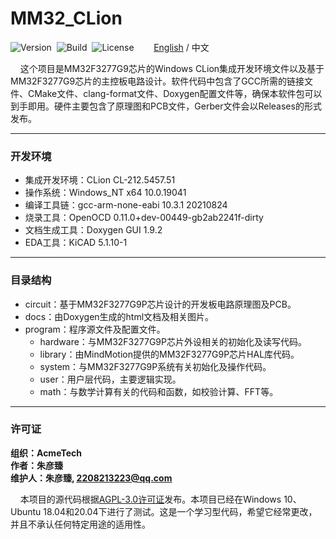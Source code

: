 # MM32_CLion

![Version](https://img.shields.io/badge/Version-1.0.1-brightgreen.svg)&nbsp;&nbsp;![Build](https://img.shields.io/badge/Build-Passed-success.svg)&nbsp;&nbsp;![License](https://img.shields.io/badge/License-AGPL-blue.svg)&nbsp;&nbsp;&nbsp;&nbsp;&nbsp;&nbsp;&nbsp;&nbsp;[English](https://github.com/ZhuYanzhen1/MM32_CLion/blob/master/README.md) / 中文

&nbsp;&nbsp;&nbsp;&nbsp;这个项目是MM32F3277G9芯片的Windows CLion集成开发环境文件以及基于MM32F3277G9芯片的主控板电路设计。软件代码中包含了GCC所需的链接文件、CMake文件、clang-format文件、Doxygen配置文件等，确保本软件包可以到手即用。硬件主要包含了原理图和PCB文件，Gerber文件会以Releases的形式发布。

***

### 开发环境

+ 集成开发环境：CLion CL-212.5457.51
+ 操作系统：Windows_NT x64 10.0.19041
+ 编译工具链：gcc-arm-none-eabi 10.3.1 20210824
+ 烧录工具：OpenOCD 0.11.0+dev-00449-gb2ab2241f-dirty
+ 文档生成工具：Doxygen GUI 1.9.2
+ EDA工具：KiCAD 5.1.10-1

***

### 目录结构

+ circuit：基于MM32F3277G9P芯片设计的开发板电路原理图及PCB。
+ docs：由Doxygen生成的html文档及相关图片。
+ program：程序源文件及配置文件。
  + hardware：与MM32F3277G9P芯片外设相关的初始化及读写代码。
  + library：由MindMotion提供的MM32F3277G9P芯片HAL库代码。
  + system：与MM32F3277G9P系统有关初始化及操作代码。
  + user：用户层代码，主要逻辑实现。
  + math：与数学计算有关的代码和函数，如校验计算、FFT等。

***

### 许可证

**组织：AcmeTech <br>
作者：朱彦臻<br>
维护人：朱彦臻, 2208213223@qq.com**

&nbsp;&nbsp;&nbsp;&nbsp;本项目的源代码根据[AGPL-3.0许可证](https://github.com/ZhuYanzhen1/MM32_CLion/blob/master/LICENSE)发布。本项目已经在Windows
10、Ubuntu 18.04和20.04下进行了测试。这是一个学习型代码，希望它经常更改，并且不承认任何特定用途的适用性。